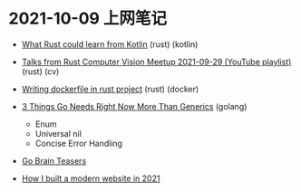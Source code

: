 # 2021-10-09 上网笔记

- [What Rust could learn from Kotlin][1] (rust) (kotlin)
- [Talks from Rust Computer Vision Meetup 2021-09-29 (YouTube playlist)][2] (rust) (cv)
- [Writing dockerfile in rust project][3] (rust) (docker)
- [3 Things Go Needs Right Now More Than Generics][4] (golang)
  - Enum
  - Universal nil
  - Concise Error Handling
- [Go Brain Teasers][5]
- [How I built a modern website in 2021][6]

  [1]: https://medium.com/@cedricbeust/what-rust-could-learn-from-kotlin-b32ebe2da28d
  [2]: https://www.youtube.com/watch?v=k023OIxlzpA&list=PL85XCvVPmGQgWcpd230SUixObnBoL9cif
  [3]: https://this-week-in-rust.org/blog/2021/10/06/this-week-in-rust-411/
  [4]: https://betterprogramming.pub/three-things-go-needs-right-now-more-than-generics-a6225d62f76b
  [5]: https://www.pragprog.com/titles/d-gobrain/go-brain-teasers/
  [6]: https://kentcdodds.com/blog/how-i-built-a-modern-website-in-2021
